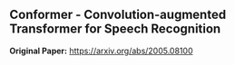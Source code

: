 ## Conformer - Convolution-augmented Transformer for Speech Recognition

**Original Paper:** https://arxiv.org/abs/2005.08100